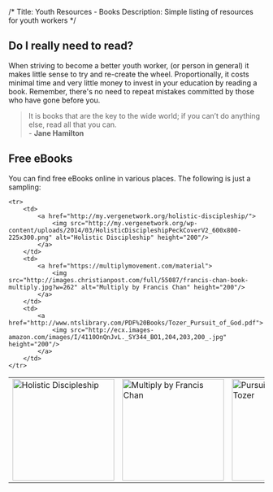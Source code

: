 /*
Title: Youth Resources - Books
Description: Simple listing of resources for youth workers
*/

## Do I really need to read?

When striving to become a better youth worker, (or person in general) it makes little sense to try and re-create the wheel. Proportionally, it costs minimal time and very little money to invest in your education by reading a book. Remember, there's no need to repeat mistakes committed by those who have gone before you.

<blockquote>
    It is books that are the key to the wide world; if you can’t do anything else, read all that you can.
    <br /> - <strong>Jane Hamilton</strong>
</blockquote>


## Free eBooks

You can find free eBooks online in various places. The following is just a sampling:

<table id="ebook-table">
    <tr>
        <td>
            <a href="http://my.vergenetwork.org/holistic-discipleship/">
                <img src="http://my.vergenetwork.org/wp-content/uploads/2014/03/HolisticDiscipleshipPeckCoverV2_600x800-225x300.png" alt="Holistic Discipleship" height="200"/>
            </a>
        </td>
        <td>
            <a href="https://multiplymovement.com/material">
                <img src="http://images.christianpost.com/full/55087/francis-chan-book-multiply.jpg?w=262" alt="Multiply by Francis Chan" height="200"/>
            </a>
        </td>
        <td>
            <a href="http://www.ntslibrary.com/PDF%20Books/Tozer_Pursuit_of_God.pdf">
                <img src="http://ecx.images-amazon.com/images/I/4110OnQnJvL._SY344_BO1,204,203,200_.jpg" height="200" alt="Pursuit of God by A.W. Tozer"/>
            </a>
        </td>
    </tr>

    <tr>
        <td>
            <a href="http://my.vergenetwork.org/holistic-discipleship/">
                <img src="http://my.vergenetwork.org/wp-content/uploads/2014/03/HolisticDiscipleshipPeckCoverV2_600x800-225x300.png" alt="Holistic Discipleship" height="200"/>
            </a>
        </td>
        <td>
            <a href="https://multiplymovement.com/material">
                <img src="http://images.christianpost.com/full/55087/francis-chan-book-multiply.jpg?w=262" alt="Multiply by Francis Chan" height="200"/>
            </a>
        </td>
        <td>
            <a href="http://www.ntslibrary.com/PDF%20Books/Tozer_Pursuit_of_God.pdf">
                <img src="http://ecx.images-amazon.com/images/I/4110OnQnJvL._SY344_BO1,204,203,200_.jpg" height="200"/>
            </a>
        </td>
    </tr>
</table>